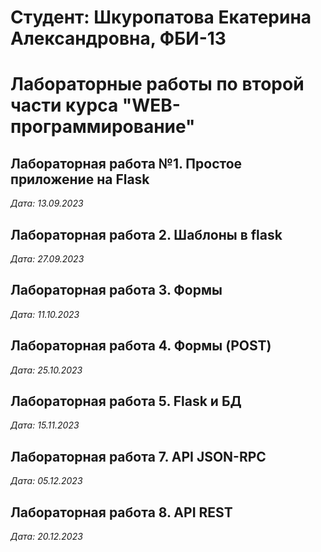 # Студент: Шкуропатова Екатерина Александровна, ФБИ-13

# Лабораторные работы по второй части курса "WEB-программирование"

## Лабораторная работа №1. Простое приложение на Flask

*Дата: 13.09.2023*

## Лабораторная работа 2. Шаблоны в flask

*Дата: 27.09.2023*

## Лабораторная работа 3. Формы

*Дата: 11.10.2023*

## Лабораторная работа 4. Формы (POST)

*Дата: 25.10.2023*

## Лабораторная работа 5. Flask и БД

*Дата: 15.11.2023*

## Лабораторная работа 7. API JSON-RPC

*Дата: 05.12.2023*

## Лабораторная работа 8. API REST

*Дата: 20.12.2023*